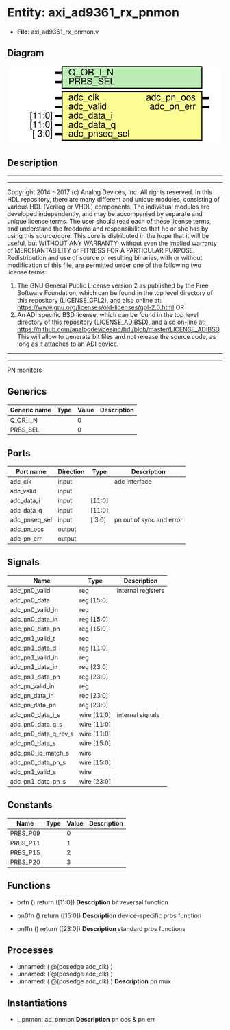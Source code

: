 # Entity: axi_ad9361_rx_pnmon

- **File**: axi_ad9361_rx_pnmon.v
## Diagram

![Diagram](axi_ad9361_rx_pnmon.svg "Diagram")
## Description

***************************************************************************
 ***************************************************************************
 Copyright 2014 - 2017 (c) Analog Devices, Inc. All rights reserved.
 In this HDL repository, there are many different and unique modules, consisting
 of various HDL (Verilog or VHDL) components. The individual modules are
 developed independently, and may be accompanied by separate and unique license
 terms.
 The user should read each of these license terms, and understand the
 freedoms and responsibilities that he or she has by using this source/core.
 This core is distributed in the hope that it will be useful, but WITHOUT ANY
 WARRANTY; without even the implied warranty of MERCHANTABILITY or FITNESS FOR
 A PARTICULAR PURPOSE.
 Redistribution and use of source or resulting binaries, with or without modification
 of this file, are permitted under one of the following two license terms:
   1. The GNU General Public License version 2 as published by the
      Free Software Foundation, which can be found in the top level directory
      of this repository (LICENSE_GPL2), and also online at:
      <https://www.gnu.org/licenses/old-licenses/gpl-2.0.html>
 OR
   2. An ADI specific BSD license, which can be found in the top level directory
      of this repository (LICENSE_ADIBSD), and also on-line at:
      https://github.com/analogdevicesinc/hdl/blob/master/LICENSE_ADIBSD
      This will allow to generate bit files and not release the source code,
      as long as it attaches to an ADI device.
 ***************************************************************************
 ***************************************************************************
 PN monitors
 
## Generics

| Generic name | Type | Value | Description |
| ------------ | ---- | ----- | ----------- |
| Q_OR_I_N     |      | 0     |             |
| PRBS_SEL     |      | 0     |             |
## Ports

| Port name     | Direction | Type   | Description              |
| ------------- | --------- | ------ | ------------------------ |
| adc_clk       | input     |        | adc interface            |
| adc_valid     | input     |        |                          |
| adc_data_i    | input     | [11:0] |                          |
| adc_data_q    | input     | [11:0] |                          |
| adc_pnseq_sel | input     | [ 3:0] | pn out of sync and error |
| adc_pn_oos    | output    |        |                          |
| adc_pn_err    | output    |        |                          |
## Signals

| Name                 | Type           | Description         |
| -------------------- | -------------- | ------------------- |
| adc_pn0_valid        | reg            | internal registers  |
| adc_pn0_data         | reg     [15:0] |                     |
| adc_pn0_valid_in     | reg            |                     |
| adc_pn0_data_in      | reg     [15:0] |                     |
| adc_pn0_data_pn      | reg     [15:0] |                     |
| adc_pn1_valid_t      | reg            |                     |
| adc_pn1_data_d       | reg     [11:0] |                     |
| adc_pn1_valid_in     | reg            |                     |
| adc_pn1_data_in      | reg     [23:0] |                     |
| adc_pn1_data_pn      | reg     [23:0] |                     |
| adc_pn_valid_in      | reg            |                     |
| adc_pn_data_in       | reg     [23:0] |                     |
| adc_pn_data_pn       | reg     [23:0] |                     |
| adc_pn0_data_i_s     | wire [11:0]    | internal signals    |
| adc_pn0_data_q_s     | wire [11:0]    |                     |
| adc_pn0_data_q_rev_s | wire [11:0]    |                     |
| adc_pn0_data_s       | wire [15:0]    |                     |
| adc_pn0_iq_match_s   | wire           |                     |
| adc_pn0_data_pn_s    | wire [15:0]    |                     |
| adc_pn1_valid_s      | wire           |                     |
| adc_pn1_data_pn_s    | wire [23:0]    |                     |
## Constants

| Name     | Type | Value | Description |
| -------- | ---- | ----- | ----------- |
| PRBS_P09 |      | 0     |             |
| PRBS_P11 |      | 1     |             |
| PRBS_P15 |      | 2     |             |
| PRBS_P20 |      | 3     |             |
## Functions
- brfn <font id="function_arguments">()</font> <font id="function_return">return ([11:0])</font>
**Description**
bit reversal function

- pn0fn <font id="function_arguments">()</font> <font id="function_return">return ([15:0])</font>
**Description**
device-specific prbs function

- pn1fn <font id="function_arguments">()</font> <font id="function_return">return ([23:0])</font>
**Description**
standard prbs functions

## Processes
- unnamed: ( @(posedge adc_clk) )
- unnamed: ( @(posedge adc_clk) )
- unnamed: ( @(posedge adc_clk) )
**Description**
pn mux

## Instantiations

- i_pnmon: ad_pnmon
**Description**
pn oos & pn err

